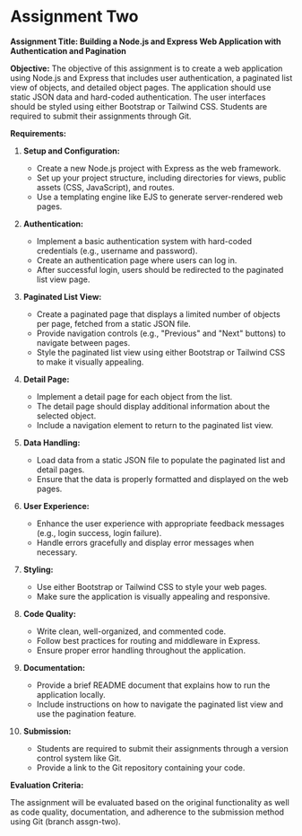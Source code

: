 # Assignment Two

**Assignment Title: Building a Node.js and Express Web Application with Authentication and Pagination**

**Objective:** The objective of this assignment is to create a web application using Node.js and Express that includes user authentication, a paginated list view of objects, and detailed object pages. The application should use static JSON data and hard-coded authentication. The user interfaces should be styled using either Bootstrap or Tailwind CSS. Students are required to submit their assignments through Git.

**Requirements:**

1. **Setup and Configuration:**

   - Create a new Node.js project with Express as the web framework.
   - Set up your project structure, including directories for views, public assets (CSS, JavaScript), and routes.
   - Use a templating engine like EJS to generate server-rendered web pages.

2. **Authentication:**

   - Implement a basic authentication system with hard-coded credentials (e.g., username and password).
   - Create an authentication page where users can log in.
   - After successful login, users should be redirected to the paginated list view page.

3. **Paginated List View:**

   - Create a paginated page that displays a limited number of objects per page, fetched from a static JSON file.
   - Provide navigation controls (e.g., "Previous" and "Next" buttons) to navigate between pages.
   - Style the paginated list view using either Bootstrap or Tailwind CSS to make it visually appealing.

4. **Detail Page:**

   - Implement a detail page for each object from the list.
   - The detail page should display additional information about the selected object.
   - Include a navigation element to return to the paginated list view.

5. **Data Handling:**

   - Load data from a static JSON file to populate the paginated list and detail pages.
   - Ensure that the data is properly formatted and displayed on the web pages.

6. **User Experience:**

   - Enhance the user experience with appropriate feedback messages (e.g., login success, login failure).
   - Handle errors gracefully and display error messages when necessary.

7. **Styling:**

   - Use either Bootstrap or Tailwind CSS to style your web pages.
   - Make sure the application is visually appealing and responsive.

8. **Code Quality:**

   - Write clean, well-organized, and commented code.
   - Follow best practices for routing and middleware in Express.
   - Ensure proper error handling throughout the application.

9. **Documentation:**

   - Provide a brief README document that explains how to run the application locally.
   - Include instructions on how to navigate the paginated list view and use the pagination feature.

10. **Submission:**
    - Students are required to submit their assignments through a version control system like Git.
    - Provide a link to the Git repository containing your code.

**Evaluation Criteria:**

The assignment will be evaluated based on the original functionality as well as code quality, documentation, and adherence to the submission method using Git (branch assgn-two).
